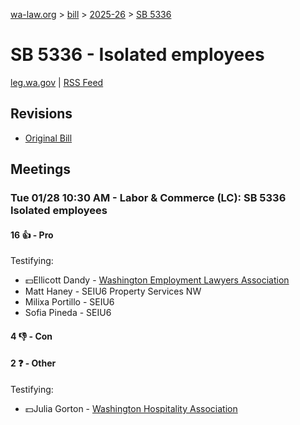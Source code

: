 [wa-law.org](/) > [bill](/bill/) > [2025-26](/bill/2025-26/) > [SB 5336](/bill/2025-26/sb/5336/)

# SB 5336 - Isolated employees
[leg.wa.gov](https://app.leg.wa.gov/billsummary?BillNumber=5336&Year=2025&Initiative=false) | [RSS Feed](./rss.xml)

## Revisions
* [Original Bill](1/)

## Meetings
### Tue 01/28 10:30 AM - Labor & Commerce (LC): SB 5336 Isolated employees
#### 16 👍 - Pro
Testifying:
* 💵Ellicott Dandy - [Washington Employment Lawyers Association](/org/washington_employment_lawyers_association/)
* Matt Haney - SEIU6 Property Services NW
* Milixa Portillo - SEIU6
* Sofia Pineda - SEIU6

#### 4 👎 - Con

#### 2 ❓ - Other
Testifying:
* 💵Julia Gorton - [Washington Hospitality Association](/org/washington_hospitality_association/)
